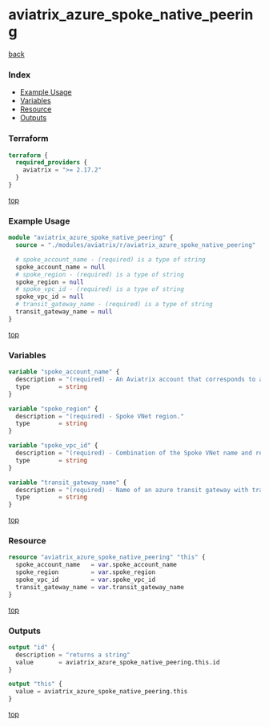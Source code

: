 # aviatrix_azure_spoke_native_peering

[back](../aviatrix.md)

### Index

- [Example Usage](#example-usage)
- [Variables](#variables)
- [Resource](#resource)
- [Outputs](#outputs)

### Terraform

```terraform
terraform {
  required_providers {
    aviatrix = ">= 2.17.2"
  }
}
```

[top](#index)

### Example Usage

```terraform
module "aviatrix_azure_spoke_native_peering" {
  source = "./modules/aviatrix/r/aviatrix_azure_spoke_native_peering"

  # spoke_account_name - (required) is a type of string
  spoke_account_name = null
  # spoke_region - (required) is a type of string
  spoke_region = null
  # spoke_vpc_id - (required) is a type of string
  spoke_vpc_id = null
  # transit_gateway_name - (required) is a type of string
  transit_gateway_name = null
}
```

[top](#index)

### Variables

```terraform
variable "spoke_account_name" {
  description = "(required) - An Aviatrix account that corresponds to a subscription in Azure."
  type        = string
}

variable "spoke_region" {
  description = "(required) - Spoke VNet region."
  type        = string
}

variable "spoke_vpc_id" {
  description = "(required) - Combination of the Spoke VNet name and resource group."
  type        = string
}

variable "transit_gateway_name" {
  description = "(required) - Name of an azure transit gateway with transit firenet enabled."
  type        = string
}
```

[top](#index)

### Resource

```terraform
resource "aviatrix_azure_spoke_native_peering" "this" {
  spoke_account_name   = var.spoke_account_name
  spoke_region         = var.spoke_region
  spoke_vpc_id         = var.spoke_vpc_id
  transit_gateway_name = var.transit_gateway_name
}
```

[top](#index)

### Outputs

```terraform
output "id" {
  description = "returns a string"
  value       = aviatrix_azure_spoke_native_peering.this.id
}

output "this" {
  value = aviatrix_azure_spoke_native_peering.this
}
```

[top](#index)